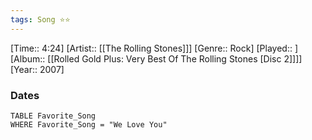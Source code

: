 ```yaml
---
tags: Song ⭐⭐ 
---
```

[Time:: 4:24]
[Artist:: [[The Rolling Stones]]]
[Genre:: Rock]
[Played:: ]
[Album:: [[Rolled Gold Plus: Very Best Of The Rolling Stones [Disc 2]]]]
[Year:: 2007]
### Dates
````dataview
TABLE Favorite_Song
WHERE Favorite_Song = "We Love You"
````